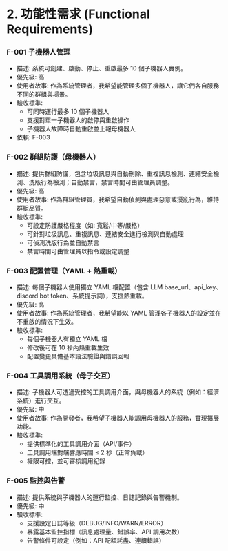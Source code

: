 # 2. 功能性需求 (Functional Requirements)


### F-001 子機器人管理
- 描述: 系統可創建、啟動、停止、重啟最多 10 個子機器人實例。
- 優先級: 高
- 使用者故事: 作為系統管理者，我希望能管理多個子機器人，讓它們各自服務不同的群組與場景。
- 驗收標準:
  - 可同時運行最多 10 個子機器人
  - 支援對單一子機器人的啟停與重啟操作
  - 子機器人故障時自動重啟並上報母機器人
- 依賴: F-003

### F-002 群組防護（母機器人）
- 描述: 提供群組防護，包含垃圾訊息與自動刪除、重複訊息檢測、連結安全檢測、洗版行為檢測；自動禁言，禁言時間可由管理員調整。
- 優先級: 高
- 使用者故事: 作為群組管理員，我希望自動偵測與處理惡意或擾亂行為，維持群組品質。
- 驗收標準:
  - 可設定防護嚴格程度（如: 寬鬆/中等/嚴格）
  - 可針對垃圾訊息、重複訊息、連結安全進行檢測與自動處理
  - 可偵測洗版行為並自動禁言
  - 禁言時間可由管理員以指令或設定調整

### F-003 配置管理（YAML + 熱重載）
- 描述: 每個子機器人使用獨立 YAML 檔配置（包含 LLM base_url、api_key、discord bot token、系統提示詞），支援熱重載。
- 優先級: 高
- 使用者故事: 作為系統管理者，我希望能以 YAML 管理各子機器人的設定並在不重啟的情況下生效。
- 驗收標準:
  - 每個子機器人有獨立 YAML 檔
  - 修改後可在 10 秒內熱重載生效
  - 配置變更具備基本語法驗證與錯誤回報

### F-004 工具調用系統（母子交互）
- 描述: 子機器人可透過受控的工具調用介面，與母機器人的系統（例如：經濟系統）進行交互。
- 優先級: 中
- 使用者故事: 作為開發者，我希望子機器人能調用母機器人的服務，實現擴展功能。
- 驗收標準:
  - 提供標準化的工具調用介面（API/事件）
  - 工具調用端對端響應時間 ≤ 2 秒（正常負載）
  - 權限可控，並可審核調用紀錄

### F-005 監控與告警
- 描述: 提供系統與子機器人的運行監控、日誌記錄與告警機制。
- 優先級: 中
- 驗收標準:
  - 支援設定日誌等級（DEBUG/INFO/WARN/ERROR）
  - 暴露基本監控指標（訊息處理量、錯誤率、API 調用次數）
  - 告警條件可設定（例如：API 配額耗盡、連續錯誤）

